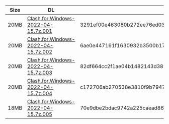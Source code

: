 |    Size   |     DL  | sha512sum |
|  ---  |  ---  |  ---  |
| 20MB | [Clash.for.Windows-2022-04-15.7z.001](https://cdn.jsdelivr.net/gh/appleians/cfw_m1@main/Clash.for.Windows-2022-04-15.7z.001) | 3291ef00e463080b272ee76ed03d3ad3cb539cba87e05998bc29c4985b5588daa77aeda24c38b88c645dbd81bed1c1a9cd3b02219efb83d2af3bd318f33e65cd |
| 20MB | [Clash.for.Windows-2022-04-15.7z.002](https://cdn.jsdelivr.net/gh/appleians/cfw_m1@main/Clash.for.Windows-2022-04-15.7z.002) | 6ae0e447161f1630932b3500b17f32d970d07f2dcb803d6aa7e354cbfb9adb0c8ae0217d88ff61e432e4b8a91c8cbe2430d6d4f562b8f87acd267095572f09d8 |
| 20MB | [Clash.for.Windows-2022-04-15.7z.003](https://cdn.jsdelivr.net/gh/appleians/cfw_m1@main/Clash.for.Windows-2022-04-15.7z.003) | 82df664cc2f1ae04b1482143d3896247003c6fead733e779cf2ff40783ca429da8e40af5ae4016ba99d84a3063722c2855462afa9710a7267bade5c469b341e6 |
| 20MB | [Clash.for.Windows-2022-04-15.7z.004](https://cdn.jsdelivr.net/gh/appleians/cfw_m1@main/Clash.for.Windows-2022-04-15.7z.004) | c172706ab270538e3810f9b79475ade8d1a54d5b65d63cbd67061e719c8e3f1984cdb8e018dcb0c1a55635bd8a76d1fb534a6fc386831393c2934b7493e4b211 |
| 18MB | [Clash.for.Windows-2022-04-15.7z.005](https://cdn.jsdelivr.net/gh/appleians/cfw_m1@main/Clash.for.Windows-2022-04-15.7z.005) | 70e9dbe2bdac9742a225caead867fb530541a6f6d75b296cd6d9feb471e419bdb4d24ef97505a762d226f22267c77e59cbb7837dca672e4e157394517dd5e93e |
